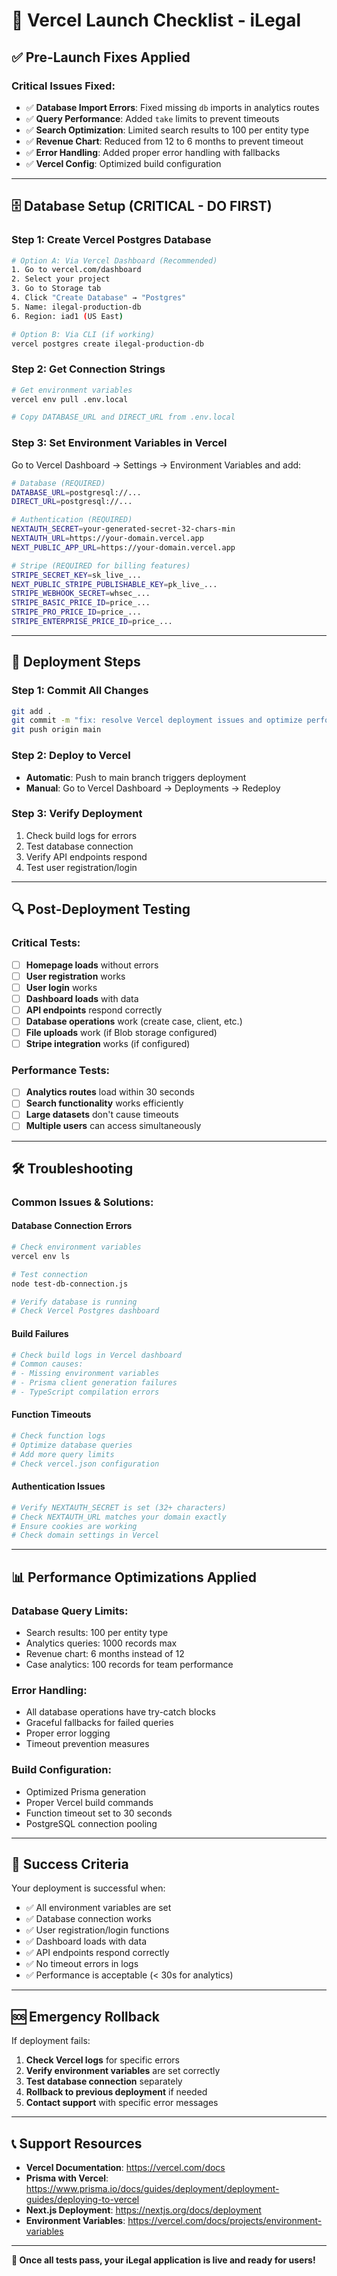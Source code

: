 # 🚀 Vercel Launch Checklist - iLegal

## ✅ **Pre-Launch Fixes Applied**

### **Critical Issues Fixed:**
- ✅ **Database Import Errors**: Fixed missing `db` imports in analytics routes
- ✅ **Query Performance**: Added `take` limits to prevent timeouts
- ✅ **Search Optimization**: Limited search results to 100 per entity type
- ✅ **Revenue Chart**: Reduced from 12 to 6 months to prevent timeout
- ✅ **Error Handling**: Added proper error handling with fallbacks
- ✅ **Vercel Config**: Optimized build configuration

---

## 🗄️ **Database Setup (CRITICAL - DO FIRST)**

### **Step 1: Create Vercel Postgres Database**
```bash
# Option A: Via Vercel Dashboard (Recommended)
1. Go to vercel.com/dashboard
2. Select your project
3. Go to Storage tab
4. Click "Create Database" → "Postgres"
5. Name: ilegal-production-db
6. Region: iad1 (US East)

# Option B: Via CLI (if working)
vercel postgres create ilegal-production-db
```

### **Step 2: Get Connection Strings**
```bash
# Get environment variables
vercel env pull .env.local

# Copy DATABASE_URL and DIRECT_URL from .env.local
```

### **Step 3: Set Environment Variables in Vercel**
Go to Vercel Dashboard → Settings → Environment Variables and add:

```bash
# Database (REQUIRED)
DATABASE_URL=postgresql://...
DIRECT_URL=postgresql://...

# Authentication (REQUIRED)
NEXTAUTH_SECRET=your-generated-secret-32-chars-min
NEXTAUTH_URL=https://your-domain.vercel.app
NEXT_PUBLIC_APP_URL=https://your-domain.vercel.app

# Stripe (REQUIRED for billing features)
STRIPE_SECRET_KEY=sk_live_...
NEXT_PUBLIC_STRIPE_PUBLISHABLE_KEY=pk_live_...
STRIPE_WEBHOOK_SECRET=whsec_...
STRIPE_BASIC_PRICE_ID=price_...
STRIPE_PRO_PRICE_ID=price_...
STRIPE_ENTERPRISE_PRICE_ID=price_...
```

---

## 🚀 **Deployment Steps**

### **Step 1: Commit All Changes**
```bash
git add .
git commit -m "fix: resolve Vercel deployment issues and optimize performance"
git push origin main
```

### **Step 2: Deploy to Vercel**
- **Automatic**: Push to main branch triggers deployment
- **Manual**: Go to Vercel Dashboard → Deployments → Redeploy

### **Step 3: Verify Deployment**
1. Check build logs for errors
2. Test database connection
3. Verify API endpoints respond
4. Test user registration/login

---

## 🔍 **Post-Deployment Testing**

### **Critical Tests:**
- [ ] **Homepage loads** without errors
- [ ] **User registration** works
- [ ] **User login** works
- [ ] **Dashboard loads** with data
- [ ] **API endpoints** respond correctly
- [ ] **Database operations** work (create case, client, etc.)
- [ ] **File uploads** work (if Blob storage configured)
- [ ] **Stripe integration** works (if configured)

### **Performance Tests:**
- [ ] **Analytics routes** load within 30 seconds
- [ ] **Search functionality** works efficiently
- [ ] **Large datasets** don't cause timeouts
- [ ] **Multiple users** can access simultaneously

---

## 🛠️ **Troubleshooting**

### **Common Issues & Solutions:**

#### **Database Connection Errors**
```bash
# Check environment variables
vercel env ls

# Test connection
node test-db-connection.js

# Verify database is running
# Check Vercel Postgres dashboard
```

#### **Build Failures**
```bash
# Check build logs in Vercel dashboard
# Common causes:
# - Missing environment variables
# - Prisma client generation failures
# - TypeScript compilation errors
```

#### **Function Timeouts**
```bash
# Check function logs
# Optimize database queries
# Add more query limits
# Check vercel.json configuration
```

#### **Authentication Issues**
```bash
# Verify NEXTAUTH_SECRET is set (32+ characters)
# Check NEXTAUTH_URL matches your domain exactly
# Ensure cookies are working
# Check domain settings in Vercel
```

---

## 📊 **Performance Optimizations Applied**

### **Database Query Limits:**
- Search results: 100 per entity type
- Analytics queries: 1000 records max
- Revenue chart: 6 months instead of 12
- Case analytics: 100 records for team performance

### **Error Handling:**
- All database operations have try-catch blocks
- Graceful fallbacks for failed queries
- Proper error logging
- Timeout prevention measures

### **Build Configuration:**
- Optimized Prisma generation
- Proper Vercel build commands
- Function timeout set to 30 seconds
- PostgreSQL connection pooling

---

## 🎯 **Success Criteria**

Your deployment is successful when:
- ✅ All environment variables are set
- ✅ Database connection works
- ✅ User registration/login functions
- ✅ Dashboard loads with data
- ✅ API endpoints respond correctly
- ✅ No timeout errors in logs
- ✅ Performance is acceptable (< 30s for analytics)

---

## 🆘 **Emergency Rollback**

If deployment fails:
1. **Check Vercel logs** for specific errors
2. **Verify environment variables** are set correctly
3. **Test database connection** separately
4. **Rollback to previous deployment** if needed
5. **Contact support** with specific error messages

---

## 📞 **Support Resources**

- **Vercel Documentation**: https://vercel.com/docs
- **Prisma with Vercel**: https://www.prisma.io/docs/guides/deployment/deployment-guides/deploying-to-vercel
- **Next.js Deployment**: https://nextjs.org/docs/deployment
- **Environment Variables**: https://vercel.com/docs/projects/environment-variables

---

**🎉 Once all tests pass, your iLegal application is live and ready for users!**

